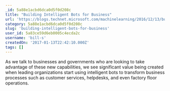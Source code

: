 ```yaml
---
_id: 5a88e1acbd6dca0d5f0d208c
title: "Building Intelligent Bots for Business"
url: 'https://blogs.technet.microsoft.com/machinelearning/2016/12/13/building-intelligent-bots-for-business/'
category: 5a88e1acbd6dca0d5f0d208c
slug: 'building-intelligent-bots-for-business'
user_id: 5a83ce59d6eb0005c4ecda2c
username: 'bill-s'
createdOn: '2017-01-13T22:42:10.000Z'
tags: []
---
```


As we talk to businesses and governments who are looking to take advantage of these new capabilities, we see significant value being created when leading organizations start using intelligent bots to transform business processes such as customer services, helpdesks, and even factory floor operations.
